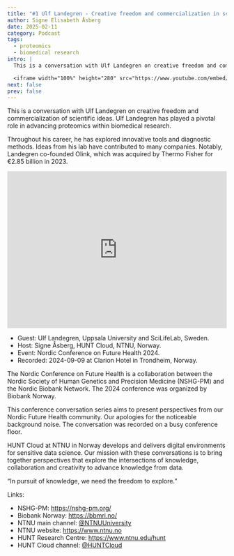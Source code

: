 ```yaml
---
title: "#1 Ulf Landegren - Creative freedom and commercialization in science - NCFH 2024 - NTNU | HUNT Cloud"
author: Signe Elisabeth Åsberg
date: 2025-02-11
category: Podcast
tags:
  - proteomics
  - biomedical research
intro: |
  This is a conversation with Ulf Landegren on creative freedom and commercialization of scientific ideas. Ulf Landegren has played a pivotal role in advancing proteomics within biomedical research.

  <iframe width="100%" height="280" src="https://www.youtube.com/embed/eMbw9XUXxA0" title="YouTube video player" frameborder="0" allow="accelerometer; autoplay; clipboard-write; encrypted-media; gyroscope; picture-in-picture; web-share" referrerpolicy="strict-origin-when-cross-origin" allowfullscreen></iframe>
next: false
prev: false
---
```


<PostDetail>

This is a conversation with Ulf Landegren on creative freedom and commercialization of scientific ideas. Ulf Landegren has played a pivotal role in advancing proteomics within biomedical research.

Throughout his career, he has explored innovative tools and diagnostic methods. Ideas from his lab have contributed to many companies. Notably, Landegren co-founded Olink, which was acquired by Thermo Fisher for €2.85 billion in 2023.

<iframe width="100%" height="360" src="https://www.youtube.com/embed/eMbw9XUXxA0" title="YouTube video player" frameborder="0" allow="accelerometer; autoplay; clipboard-write; encrypted-media; gyroscope; picture-in-picture; web-share" referrerpolicy="strict-origin-when-cross-origin" allowfullscreen></iframe>

- Guest: Ulf Landegren, Uppsala University and SciLifeLab, Sweden.
- Host: Signe Åsberg, HUNT Cloud, NTNU, Norway.
- Event: Nordic Conference on Future Health 2024.
- Recorded: 2024-09-09 at Clarion Hotel in Trondheim, Norway.

The Nordic Conference on Future Health is a collaboration between the Nordic Society of Human Genetics and Precision Medicine (NSHG-PM) and the Nordic Biobank Network. The 2024 conference was organized by Biobank Norway.

This conference conversation series aims to present perspectives from our Nordic Future Health community. Our apologies for the noticeable background noise. The conversation was recorded on a busy conference floor.

HUNT Cloud at NTNU in Norway develops and delivers digital environments for sensitive data science. Our mission with these conversations is to bring together perspectives that explore the intersections of knowledge, collaboration and creativity to advance knowledge from data.

“In pursuit of knowledge, we need the freedom to explore.”

Links:

- NSHG-PM: https://nshg-pm.org/
- Biobank Norway: https://bbmri.no/
- NTNU main channel: [@NTNUUniversity](https://www.youtube.com/@NTNUUniversity)
- NTNU website: https://www.ntnu.no
- HUNT Research Centre: https://www.ntnu.edu/hunt
- HUNT Cloud channel: [@HUNTCloud](https://www.youtube.com/@HUNTCloud)

</PostDetail>
